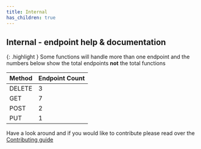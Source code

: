 ```yaml
---
title: Internal
has_children: true
---
```


## Internal - endpoint help & documentation

{: .highlight }
Some functions will handle more than one endpoint and the numbers below show the total endpoints **not** the total functions

| **Method** | **Endpoint Count**  |
|------------|---------------------|
| DELETE     | 3       |
| GET        | 7          |
| POST       | 2         |
| PUT        | 1          |

Have a look around and if you would like to contribute please read over the [Contributing guide](https://github.com/Celerium/Celerium.RocketCyber/blob/main/.github/CONTRIBUTING.md)
